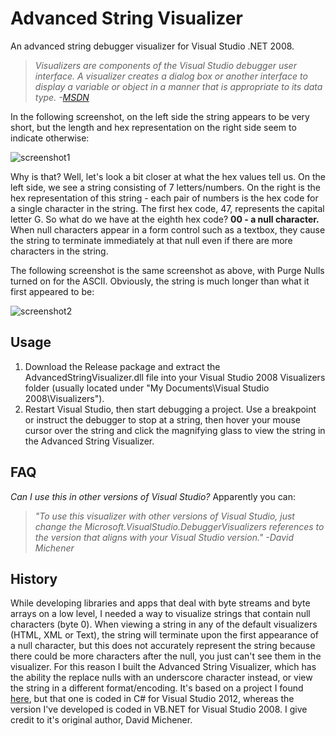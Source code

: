 Advanced String Visualizer
==========================

An advanced string debugger visualizer for Visual Studio .NET 2008.

> *Visualizers are components of the Visual Studio debugger user interface. A visualizer creates a dialog box or another interface to display a variable or object in a manner that is appropriate to its data type. -[MSDN](http://msdn.microsoft.com/en-us/library/zayyhzts.aspx)*

In the following screenshot, on the left side the string appears to be very short, but the length and hex representation on the right side seem to indicate otherwise:

![screenshot1](http://files.glassocean.net/github/adv-string-vis1.jpg)

Why is that? Well, let's look a bit closer at what the hex values tell us. On the left side, we see a string consisting of 7 letters/numbers. On the right is the hex representation of this string - each pair of numbers is the hex code for a single character in the string. The first hex code, 47, represents the capital letter G. So what do we have at the eighth hex code? **00 - a null character.** When null characters appear in a form control such as a textbox, they cause the string to terminate immediately at that null even if there are more characters in the string.

The following screenshot is the same screenshot as above, with Purge Nulls turned on for the ASCII. Obviously, the string is much longer than what it first appeared to be:

![screenshot2](http://files.glassocean.net/github/adv-string-vis2.jpg)

Usage
-----
1. Download the Release package and extract the AdvancedStringVisualizer.dll file into your Visual Studio 2008 Visualizers folder (usually located under "My Documents\Visual Studio 2008\Visualizers").
2. Restart Visual Studio, then start debugging a project. Use a breakpoint or instruct the debugger to stop at a string, then hover your mouse cursor over the string and click the magnifying glass to view the string in the Advanced String Visualizer.

FAQ
---
*Can I use this in other versions of Visual Studio?* Apparently you can:

> *"To use this visualizer with other versions of Visual Studio, just change the Microsoft.VisualStudio.DebuggerVisualizers references to the version that aligns with your Visual Studio version." -David Michener*

History
-------
While developing libraries and apps that deal with byte streams and byte arrays on a low level, I needed a way to visualize strings that contain null characters (byte 0). When viewing a string in any of the default visualizers (HTML, XML or Text), the string will terminate upon the first appearance of a null character, but this does not accurately represent the string because there could be more characters after the null, you just can't see them in the visualizer. For this reason I built the Advanced String Visualizer, which has the ability the replace nulls with an underscore character instead, or view the string in a different format/encoding. It's based on a project I found [here](http://vsstringdebugvisualizer.codeplex.com/), but that one is coded in C# for Visual Studio 2012, whereas the version I've developed is coded in VB.NET for Visual Studio 2008. I give credit to it's original author, David Michener.
